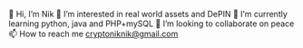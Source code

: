 👋 Hi, I’m Nik
👀 I’m interested in real world assets and DePIN
🌱 I’m currently learning python, java and PHP+mySQL
💞️ I’m looking to collaborate on peace
📫 How to reach me cryptoniknik@gmail.com
